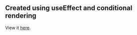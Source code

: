## Created using useEffect and conditional rendering

View it [here](https://github.com/facebook/create-react-app).
